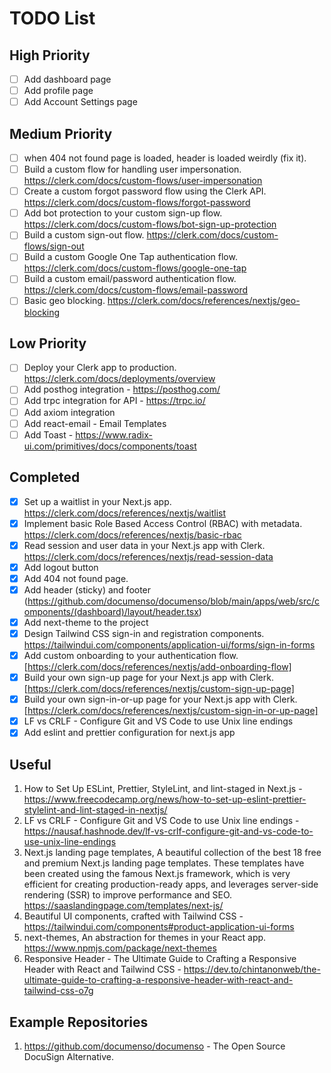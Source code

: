 # TODO List

## High Priority

- [ ] Add dashboard page
- [ ] Add profile page
- [ ] Add Account Settings page

## Medium Priority

- [ ] when 404 not found page is loaded, header is loaded weirdly (fix it).
- [ ] Build a custom flow for handling user impersonation. https://clerk.com/docs/custom-flows/user-impersonation
- [ ] Create a custom forgot password flow using the Clerk API. https://clerk.com/docs/custom-flows/forgot-password
- [ ] Add bot protection to your custom sign-up flow. https://clerk.com/docs/custom-flows/bot-sign-up-protection
- [ ] Build a custom sign-out flow. https://clerk.com/docs/custom-flows/sign-out
- [ ] Build a custom Google One Tap authentication flow. https://clerk.com/docs/custom-flows/google-one-tap
- [ ] Build a custom email/password authentication flow. https://clerk.com/docs/custom-flows/email-password
- [ ] Basic geo blocking. https://clerk.com/docs/references/nextjs/geo-blocking

## Low Priority

- [ ] Deploy your Clerk app to production. https://clerk.com/docs/deployments/overview
- [ ] Add posthog integration - https://posthog.com/
- [ ] Add trpc integration for API - https://trpc.io/
- [ ] Add axiom integration
- [ ] Add react-email - Email Templates
- [ ] Add Toast - https://www.radix-ui.com/primitives/docs/components/toast

## Completed

- [x] Set up a waitlist in your Next.js app. https://clerk.com/docs/references/nextjs/waitlist
- [x] Implement basic Role Based Access Control (RBAC) with metadata. https://clerk.com/docs/references/nextjs/basic-rbac
- [x] Read session and user data in your Next.js app with Clerk. https://clerk.com/docs/references/nextjs/read-session-data
- [x] Add logout button
- [x] Add 404 not found page.
- [x] Add header (sticky) and footer (https://github.com/documenso/documenso/blob/main/apps/web/src/components/(dashboard)/layout/header.tsx)
- [x] Add next-theme to the project
- [x] Design Tailwind CSS sign-in and registration components. https://tailwindui.com/components/application-ui/forms/sign-in-forms
- [x] Add custom onboarding to your authentication flow.[https://clerk.com/docs/references/nextjs/add-onboarding-flow]
- [x] Build your own sign-up page for your Next.js app with Clerk. [https://clerk.com/docs/references/nextjs/custom-sign-up-page]
- [x] Build your own sign-in-or-up page for your Next.js app with Clerk. [https://clerk.com/docs/references/nextjs/custom-sign-in-or-up-page]
- [x] LF vs CRLF - Configure Git and VS Code to use Unix line endings
- [x] Add eslint and prettier configuration for next.js app

## Useful

1. How to Set Up ESLint, Prettier, StyleLint, and lint-staged in Next.js - https://www.freecodecamp.org/news/how-to-set-up-eslint-prettier-stylelint-and-lint-staged-in-nextjs/
2. LF vs CRLF - Configure Git and VS Code to use Unix line endings - https://nausaf.hashnode.dev/lf-vs-crlf-configure-git-and-vs-code-to-use-unix-line-endings
3. Next.js landing page templates, A beautiful collection of the best 18 free and premium Next.js landing page templates. These templates have been created using the famous Next.js framework, which is very efficient for creating production-ready apps, and leverages server-side rendering (SSR) to improve performance and SEO. https://saaslandingpage.com/templates/next-js/
4. Beautiful UI components, crafted with Tailwind CSS - https://tailwindui.com/components#product-application-ui-forms
5. next-themes, An abstraction for themes in your React app. https://www.npmjs.com/package/next-themes
6. Responsive Header - The Ultimate Guide to Crafting a Responsive Header with React and Tailwind CSS - https://dev.to/chintanonweb/the-ultimate-guide-to-crafting-a-responsive-header-with-react-and-tailwind-css-o7g

## Example Repositories

1. https://github.com/documenso/documenso - The Open Source DocuSign Alternative.
